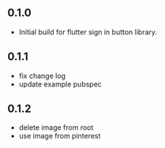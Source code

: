 ## 0.1.0

- Initial build for flutter sign in button library.

## 0.1.1

- fix change log
- update example pubspec

## 0.1.2

- delete image from root
- use image from pinterest
